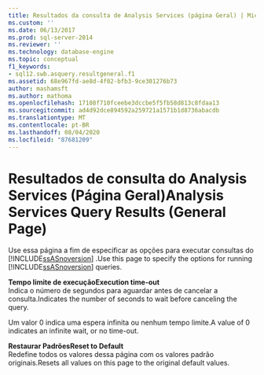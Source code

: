 ```yaml
---
title: Resultados da consulta de Analysis Services (página Geral) | Microsoft Docs
ms.custom: ''
ms.date: 06/13/2017
ms.prod: sql-server-2014
ms.reviewer: ''
ms.technology: database-engine
ms.topic: conceptual
f1_keywords:
- sql12.swb.asquery.resultgeneral.f1
ms.assetid: 68e967fd-ae8d-4f02-bfb3-9ce301276b73
author: mashamsft
ms.author: mathoma
ms.openlocfilehash: 17108f710fceebe3dccbe5f5fb58d813c8fdaa13
ms.sourcegitcommit: ad4d92dce894592a259721a1571b1d8736abacdb
ms.translationtype: MT
ms.contentlocale: pt-BR
ms.lasthandoff: 08/04/2020
ms.locfileid: "87681209"
---
```

# <a name="analysis-services-query-results-general-page"></a><span data-ttu-id="2d2e8-102">Resultados de consulta do Analysis Services (Página Geral)</span><span class="sxs-lookup"><span data-stu-id="2d2e8-102">Analysis Services Query Results (General Page)</span></span>
  <span data-ttu-id="2d2e8-103">Use essa página a fim de especificar as opções para executar consultas do [!INCLUDE[ssASnoversion](../includes/ssasnoversion-md.md)] .</span><span class="sxs-lookup"><span data-stu-id="2d2e8-103">Use this page to specify the options for running [!INCLUDE[ssASnoversion](../includes/ssasnoversion-md.md)] queries.</span></span>  
  
 <span data-ttu-id="2d2e8-104">**Tempo limite de execução**</span><span class="sxs-lookup"><span data-stu-id="2d2e8-104">**Execution time-out**</span></span>  
 <span data-ttu-id="2d2e8-105">Indica o número de segundos para aguardar antes de cancelar a consulta.</span><span class="sxs-lookup"><span data-stu-id="2d2e8-105">Indicates the number of seconds to wait before canceling the query.</span></span>  
  
 <span data-ttu-id="2d2e8-106">Um valor 0 indica uma espera infinita ou nenhum tempo limite.</span><span class="sxs-lookup"><span data-stu-id="2d2e8-106">A value of 0 indicates an infinite wait, or no time-out.</span></span>  
  
 <span data-ttu-id="2d2e8-107">**Restaurar Padrões**</span><span class="sxs-lookup"><span data-stu-id="2d2e8-107">**Reset to Default**</span></span>  
 <span data-ttu-id="2d2e8-108">Redefine todos os valores dessa página com os valores padrão originais.</span><span class="sxs-lookup"><span data-stu-id="2d2e8-108">Resets all values on this page to the original default values.</span></span>  
  
  
